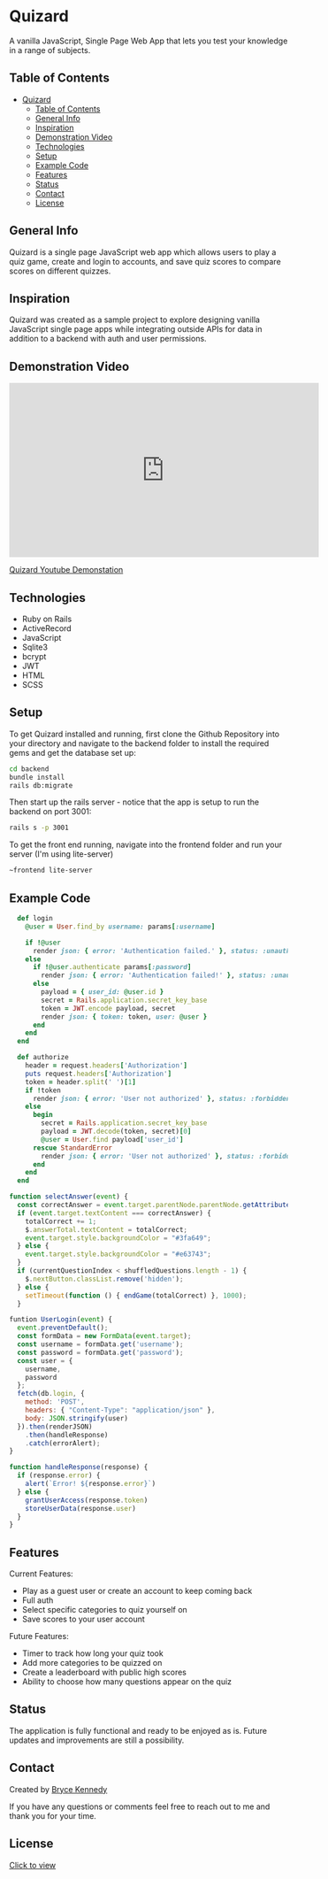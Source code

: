 # Quizard

A vanilla JavaScript, Single Page Web App that lets you test your knowledge in a range of subjects.

## Table of Contents

- [Quizard](#quizard)
  - [Table of Contents](#table-of-contents)
  - [General Info](#general-info)
  - [Inspiration](#inspiration)
  - [Demonstration Video](#demonstration-video)
  - [Technologies](#technologies)
  - [Setup](#setup)
  - [Example Code](#example-code)
  - [Features](#features)
  - [Status](#status)
  - [Contact](#contact)
  - [License](#license)

## General Info

Quizard is a single page JavaScript web app which allows users to play a quiz game, create and login to accounts, and save quiz scores to compare scores on different quizzes.

## Inspiration

Quizard was created as a sample project to explore designing vanilla JavaScript single page apps while integrating outside APIs for data in addition to a backend with auth and user permissions.

## Demonstration Video

<iframe width="560" height="315" src="https://www.youtube.com/embed/335Ts0zUaas" frameborder="0" allow="accelerometer; autoplay; encrypted-media; gyroscope; picture-in-picture" allowfullscreen></iframe>

[Quizard Youtube Demonstation](https://youtu.be/335Ts0zUaas)

## Technologies

- Ruby on Rails
- ActiveRecord
- JavaScript
- Sqlite3
- bcrypt
- JWT
- HTML
- SCSS

## Setup

To get Quizard installed and running, first clone the Github Repository into your directory and navigate to the backend folder to install the required gems and get the database set up:

```bash
cd backend
bundle install
rails db:migrate
```

Then start up the rails server - notice that the app is setup to run the backend on port 3001:

```bash
rails s -p 3001
```

To get the front end running, navigate into the frontend folder and run your server (I'm using lite-server)

```bash
~frontend lite-server
```

## Example Code

```ruby
  def login
    @user = User.find_by username: params[:username]

    if !@user
      render json: { error: 'Authentication failed.' }, status: :unauthorized
    else
      if !@user.authenticate params[:password]
        render json: { error: 'Authentication failed!' }, status: :unauthorized
      else
        payload = { user_id: @user.id }
        secret = Rails.application.secret_key_base
        token = JWT.encode payload, secret
        render json: { token: token, user: @user }
      end
    end
  end

  def authorize
    header = request.headers['Authorization']
    puts request.headers['Authorization']
    token = header.split(' ')[1]
    if !token
      render json: { error: 'User not authorized' }, status: :forbidden
    else
      begin
        secret = Rails.application.secret_key_base
        payload = JWT.decode(token, secret)[0]
        @user = User.find payload['user_id']
      rescue StandardError
        render json: { error: 'User not authorized' }, status: :forbidden unless @user
      end
    end
  end
```

```javascript
function selectAnswer(event) {
  const correctAnswer = event.target.parentNode.parentNode.getAttribute('data-correct-answer');
  if (event.target.textContent === correctAnswer) {
    totalCorrect += 1;
    $.answerTotal.textContent = totalCorrect;
    event.target.style.backgroundColor = "#3fa649";
  } else {
    event.target.style.backgroundColor = "#e63743";
  }
  if (currentQuestionIndex < shuffledQuestions.length - 1) {
    $.nextButton.classList.remove('hidden');
  } else {
    setTimeout(function () { endGame(totalCorrect) }, 1000);
  }

funtion UserLogin(event) {
  event.preventDefault();
  const formData = new FormData(event.target);
  const username = formData.get('username');
  const password = formData.get('password');
  const user = {
    username,
    password
  };
  fetch(db.login, {
    method: 'POST',
    headers: { "Content-Type": "application/json" },
    body: JSON.stringify(user)
  }).then(renderJSON)
    .then(handleResponse)
    .catch(errorAlert);
}

function handleResponse(response) {
  if (response.error) {
    alert(`Error! ${response.error}`)
  } else {
    grantUserAccess(response.token)
    storeUserData(response.user)
  }
}
```

## Features

Current Features:

- Play as a guest user or create an account to keep coming back
- Full auth
- Select specific categories to quiz yourself on
- Save scores to your user account

Future Features:

- Timer to track how long your quiz took
- Add more categories to be quizzed on
- Create a leaderboard with public high scores
- Ability to choose how many questions appear on the quiz

## Status

The application is fully functional and ready to be enjoyed as is. Future updates and improvements are still a possibility.

## Contact

Created by [Bryce Kennedy](https://www.linkedin.com/in/bryce-kennedy/)

If you have any questions or comments feel free to reach out to me and thank you for your time.

## License

[Click to view](https://github.com/btken88/quizard/blob/master/LICENSE)
